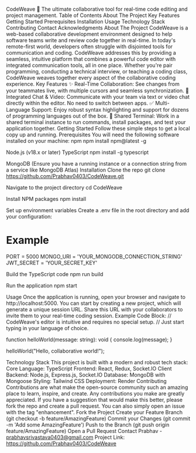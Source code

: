 CodeWeave 🚀
The ultimate collaborative tool for real-time code editing and project management.
Table of Contents
About The Project
Key Features
Getting Started
Prerequisites
Installation
Usage
Technology Stack
Contributing
Contact
Acknowledgments
About The Project
CodeWeave is a web-based collaborative development environment designed to help software teams write and review code together in real-time. In today's remote-first world, developers often struggle with disjointed tools for communication and coding. CodeWeave addresses this by providing a seamless, intuitive platform that combines a powerful code editor with integrated communication tools, all in one place.
Whether you're pair programming, conducting a technical interview, or teaching a coding class, CodeWeave weaves together every aspect of the collaborative coding experience.
Key Features
✨ Real-Time Collaboration: See changes from your teammates live, with multiple cursors and seamless synchronization.
🧩 Integrated Chat & Video: Communicate with your team via text or video chat directly within the editor. No need to switch between apps.
✅ Multi-Language Support: Enjoy robust syntax highlighting and support for dozens of programming languages out of the box.
🚀 Shared Terminal: Work in a shared terminal instance to run commands, install packages, and test your application together.
Getting Started
Follow these simple steps to get a local copy up and running.
Prerequisites
You will need the following software installed on your machine:
npm
npm install npm@latest -g



Node.js (v18.x or later)
TypeScript
npm install -g typescript


MongoDB (Ensure you have a running instance or a connection string from a service like MongoDB Atlas)
Installation
Clone the repo
git clone https://github.com/Prabhav0403/CodeWeave.git



Navigate to the project directory
cd CodeWeave



Install NPM packages
npm install



Set up environment variables
Create a .env file in the root directory and add your configuration:
# Example
PORT = 5000
MONGO_URI = 'YOUR_MONGODB_CONNECTION_STRING'
JWT_SECRET = 'YOUR_SECRET_KEY'



Build the TypeScript code
npm run build


Run the application
npm start



Usage
Once the application is running, open your browser and navigate to http://localhost:5000. You can start by creating a new project, which will generate a unique session URL. Share this URL with your collaborators to invite them to your real-time coding session.
Example Code Block:
// CodeWeave's editor is intuitive and requires no special setup.
// Just start typing in your language of choice.

function helloWorld(message: string): void {
  console.log(message);
}

helloWorld("Hello, collaborative world!");



Technology Stack
This project is built with a modern and robust tech stack:
Core Language: TypeScript
Frontend: React, Redux, Socket.IO Client
Backend: Node.js, Express.js, Socket.IO
Database: MongoDB with Mongoose
Styling: Tailwind CSS
Deployment: Render
Contributing
Contributions are what make the open-source community such an amazing place to learn, inspire, and create. Any contributions you make are greatly appreciated.
If you have a suggestion that would make this better, please fork the repo and create a pull request. You can also simply open an issue with the tag "enhancement".
Fork the Project
Create your Feature Branch (git checkout -b feature/AmazingFeature)
Commit your Changes (git commit -m 'Add some AmazingFeature')
Push to the Branch (git push origin feature/AmazingFeature)
Open a Pull Request
Contact
Prabhav - prabhavsrivastava0403@gmail.com
Project Link: https://github.com/Prabhav0403/CodeWeave
